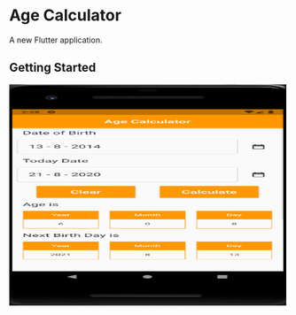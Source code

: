 # Age Calculator

A new Flutter application.

## Getting Started

  <img align="center" width="500" height="400" src="/Age_Calculator/Pictures/img.png"><br >
